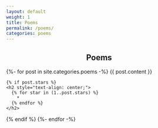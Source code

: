 ```yaml
---
layout: default
weight: 1
title: Poems
permalink: /poems/
categories: poems
---
```


<h2 style="text-align: center;">Poems</h2>
{%- for post in site.categories.poems -%}
  {{ post.content }}

    {% if post.stars %}
    <h2 style="text-align: center;">
      {% for star in (1..post.stars) %}
        *
      {% endfor %}
    </h2>
  {% endif %}
{%- endfor -%}
